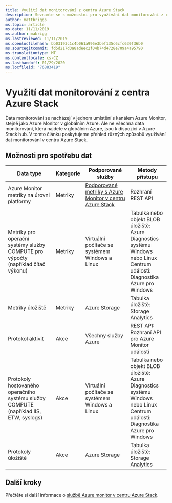 ```yaml
---
title: Využití dat monitorování z centra Azure Stack
description: Seznamte se s možnostmi pro využívání dat monitorování z centra Azure Stack.
author: mattbriggs
ms.topic: article
ms.date: 11/11/2019
ms.author: mabrigg
ms.lastreviewed: 11/11/2019
ms.openlocfilehash: bb03193c1c4b061a996e3bef135c6cfc630f36b0
ms.sourcegitcommit: fd5d217d3a8adeec2f04b74d4728e709a4a95790
ms.translationtype: MT
ms.contentlocale: cs-CZ
ms.lasthandoff: 01/29/2020
ms.locfileid: "76883419"
---
```

# <a name="consume-monitoring-data-from-azure-stack-hub"></a>Využití dat monitorování z centra Azure Stack

Data monitorování se nacházejí v jednom umístění s kanálem Azure Monitor, stejně jako Azure Monitor v globálním Azure. Ale ne všechna data monitorování, která najdete v globálním Azure, jsou k dispozici v Azure Stack hub. V tomto článku poskytujeme přehled různých způsobů využívání dat monitorování v centru Azure Stack.
 
## <a name="options-for-data-consumption"></a>Možnosti pro spotřebu dat

| Data type | Kategorie | Podporované služby | Metody přístupu |
|-------------------------------------------------------------|----------|------------------------------------------------------------------------|----------------------------------------------------------------------------------------------------|
| Azure Monitor metriky na úrovni platformy | Metriky | [Podporované metriky s Azure Monitor v centru Azure Stack](azure-stack-metrics-supported.md) | Rozhraní REST API |
| Metriky pro operační systémy služby COMPUTE pro výpočty (například čítač výkonu) | Metriky | Virtuální počítače se systémem Windows a Linux | Tabulka nebo objekt BLOB úložiště:<br>Azure Diagnostics systému Windows nebo Linux <br>Centrum událostí:<br>Diagnostika Azure pro Windows |
| Metriky úložiště | Metriky | Azure Storage | Tabulka úložiště:<br>Storage Analytics |
| Protokol aktivit | Akce | Všechny služby Azure | REST API:<br>Rozhraní API pro Azure Monitor události |
| Protokoly hostovaného operačního systému služby COMPUTE (například IIS, ETW, syslogs) | Akce | Virtuální počítače se systémem Windows a Linux | Tabulka nebo objekt BLOB úložiště:<br>Azure Diagnostics systému Windows nebo Linux <br>Centrum událostí:<br>Diagnostika Azure pro Windows |
| Protokoly úložiště | Akce | Azure Storage | Tabulka úložiště:<br>Storage Analytics |

## <a name="next-steps"></a>Další kroky

Přečtěte si další informace o [službě Azure monitor v centru Azure Stack](azure-stack-metrics-azure-data.md).

